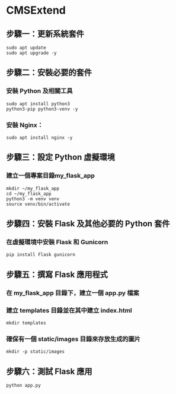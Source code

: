 # CMSExtend

## 步驟一：更新系統套件  
```
sudo apt update  
sudo apt upgrade -y  
```
## 步驟二：安裝必要的套件  
### 安裝 Python 及相關工具  
```
sudo apt install python3
python3-pip python3-venv -y  
```
### 安裝 Nginx：  
```
sudo apt install nginx -y  
```
## 步驟三：設定 Python 虛擬環境  
### 建立一個專案目錄my_flask_app  
```
mkdir ~/my_flask_app  
cd ~/my_flask_app  
python3 -m venv venv  
source venv/bin/activate  
```
## 步驟四：安裝 Flask 及其他必要的 Python 套件  
### 在虛擬環境中安裝 Flask 和 Gunicorn  
```
pip install Flask gunicorn  
```
## 步驟五：撰寫 Flask 應用程式  
### 在 my_flask_app 目錄下，建立一個 app.py 檔案  
### 建立 templates 目錄並在其中建立 index.html  
```
mkdir templates
```
### 確保有一個 static/images 目錄來存放生成的圖片  
```
mkdir -p static/images
```
## 步驟六：測試 Flask 應用  
```
python app.py
```
